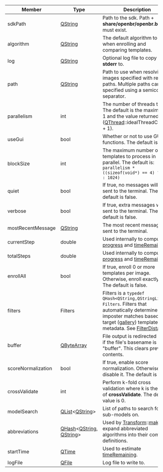 Member | Type | Description
--- | --- | ---
<a class="table-anchor" id=sdkpath></a>sdkPath | [QString][QString] | Path to the sdk. Path + **share/openbr/openbr.bib** must exist.
<a class="table-anchor" id=algorithm></a>algorithm | [QString][QString] | The default algorithm to use when enrolling and comparing templates.
<a class="table-anchor" id=log></a>log | [QString][QString] | Optional log file to copy **stderr** to.
<a class="table-anchor" id=path></a>path | [QString][QString] | Path to use when resolving images specified with relative paths. Multiple paths can be specified using a semicolon separator.
<a class="table-anchor" id=parallelism></a>parallelism | int | The number of threads to use. The default is the maximum of 1 and the value returned by ([QThread][QThread]::idealThreadCount() + 1).
<a class="table-anchor" id=usegui></a>useGui | bool | Whether or not to use GUI functions. The default is true.
<a class="table-anchor" id=blocksize></a>blockSize | int | The maximum number of templates to process in parallel. The default is: ```parallelism * ((sizeof(void*) == 4) ? 128 : 1024)```
<a class="table-anchor" id=quiet></a>quiet | bool | If true, no messages will be sent to the terminal. The default is false.
<a class="table-anchor" id=verbose></a>verbose | bool | If true, extra messages will be sent to the terminal. The default is false.
<a class="table-anchor" id=mostrecentmessage></a>mostRecentMessage | [QString][QString] | The most recent message sent to the terminal.
<a class="table-anchor" id=currentstep></a>currentStep | double | Used internally to compute [progress](functions.md#progress) and [timeRemaining](functions.md#timeremaining).
<a class="table-anchor" id=totalsteps></a>totalSteps | double | Used internally to compute [progress](functions.md#progress) and [timeRemaining](functions.md#timeremaining).
<a class="table-anchor" id=enrollall></a>enrollAll | bool | If true, enroll 0 or more templates per image. Otherwise, enroll exactly one. The default is false.
<a class="table-anchor" id=filters></a>filters | Filters | Filters is a ```typedef QHash<QString,QStringList> Filters```. Filters that automatically determine imposter matches based on target ([gallery](../gallery/gallery.md)) template metadata. See [FilterDistance](../../../plugin_docs/distance.md#filterdistance).
<a class="table-anchor" id=buffer></a>buffer | [QByteArray][QByteArray] | File output is redirected here if the file's basename is "buffer". This clears previous contents.
<a class="table-anchor" id=scorenormalization></a>scoreNormalization | bool | If true, enable score normalization. Otherwise disable it. The default is true.
<a class="table-anchor" id=crossvalidate></a>crossValidate | int | Perform k-fold cross validation where k is the value of **crossValidate**. The default value is 0.
<a class="table-anchor" id=modelsearch></a>modelSearch | [QList][QList]&lt;[QString][QString]&gt; | List of paths to search for sub-models on.
<a class="table-anchor" id=abbreviations></a>abbreviations | [QHash][QHash]&lt;[QString][QString], [QString][QString]&gt; | Used by [Transform](../transform/transform.md)::[make](../transform/statics.md#make) to expand abbreviated algorithms into their complete definitions.
<a class="table-anchor" id=starttime></a>startTime | [QTime][QTime] | Used to estimate [timeRemaining](functions.md#timeremaining).
<a class="table-anchor" id=logfile></a>logFile | [QFile][QFile] | Log file to write to.


<!-- Links -->
[QString]: http://doc.qt.io/qt-5/QString.html "QString"
[QList]: http://doc.qt.io/qt-5/QList.html "QList"
[QHash]: http://doc.qt.io/qt-5/qhash.html "QHash"
[QThread]: http://doc.qt.io/qt-5/qthread.html "QThread"
[QByteArray]: http://doc.qt.io/qt-5/qbytearray.html "QByteArray"
[QTime]: http://doc.qt.io/qt-5/QTime.html "QTime"
[QFile]: http://doc.qt.io/qt-5/qfile.html "QFile"
